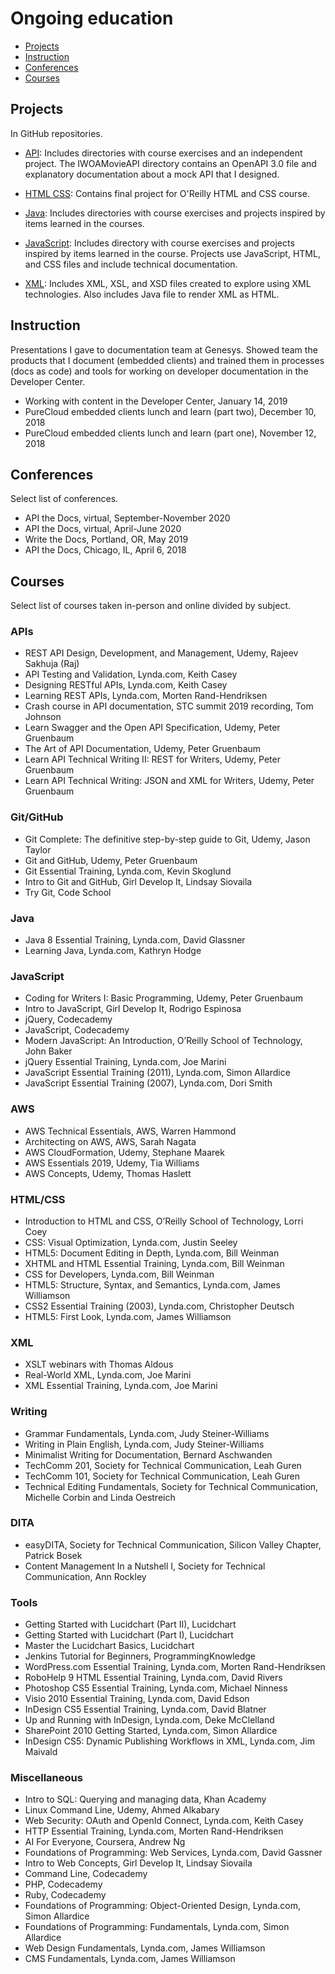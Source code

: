 # Ongoing education

* [Projects](#projects)
* [Instruction](#instruction)
* [Conferences](#conferences)
* [Courses](#courses)

## Projects

In GitHub repositories.

* [API](https://github.com/amylmiller7/API): Includes directories with course exercises and an independent project. The IWOAMovieAPI directory contains an OpenAPI 3.0 file and explanatory documentation about a mock API that I designed.

* [HTML CSS](https://github.com/amylmiller7/HTML_CSS): Contains final project for O'Reilly HTML and CSS course.

* [Java](https://github.com/amylmiller7/Java): Includes directories with course exercises and projects inspired by items learned in the courses.

* [JavaScript](https://github.com/amylmiller7/JavaScript): Includes directory with course exercises and projects inspired by items learned in the course. Projects use JavaScript, HTML, and CSS files and include technical documentation.

* [XML](https://github.com/amylmiller7/XML): Includes XML, XSL, and XSD files created to explore using XML technologies. Also includes Java file to render XML as HTML.

## Instruction

Presentations I gave to documentation team at Genesys. Showed team the products that I document (embedded clients) and trained them in processes (docs as code) and tools for working on developer documentation in the Developer Center.

* Working with content in the Developer Center, January 14, 2019
* PureCloud embedded clients lunch and learn (part two), December 10, 2018
* PureCloud embedded clients lunch and learn (part one), November 12, 2018

## Conferences

Select list of conferences.

* API the Docs, virtual, September-November 2020
* API the Docs, virtual, April-June 2020
* Write the Docs, Portland, OR, May 2019
* API the Docs, Chicago, IL, April 6, 2018

## Courses

Select list of courses taken in-person and online divided by subject.

### APIs

* REST API Design, Development, and Management, Udemy, Rajeev Sakhuja (Raj)
* API Testing and Validation, Lynda.com, Keith Casey
* Designing RESTful APIs, Lynda.com, Keith Casey
* Learning REST APIs, Lynda.com, Morten Rand-Hendriksen
* Crash course in API documentation, STC summit 2019 recording, Tom Johnson
* Learn Swagger and the Open API Specification, Udemy, Peter Gruenbaum
* The Art of API Documentation, Udemy, Peter Gruenbaum
* Learn API Technical Writing II: REST for Writers, Udemy, Peter Gruenbaum
* Learn API Technical Writing: JSON and XML for Writers, Udemy, Peter Gruenbaum

### Git/GitHub

* Git Complete: The definitive step-by-step guide to Git, Udemy, Jason Taylor
* Git and GitHub, Udemy, Peter Gruenbaum
* Git Essential Training, Lynda.com, Kevin Skoglund
* Intro to Git and GitHub, Girl Develop It, Lindsay Siovaila
* Try Git, Code School

### Java

* Java 8 Essential Training, Lynda.com, David Glassner
* Learning Java, Lynda.com, Kathryn Hodge

### JavaScript

* Coding for Writers I: Basic Programming, Udemy, Peter Gruenbaum
* Intro to JavaScript, Girl Develop It, Rodrigo Espinosa
* jQuery, Codecademy
* JavaScript, Codecademy
* Modern JavaScript: An Introduction, O’Reilly School of Technology, John Baker
* jQuery Essential Training, Lynda.com, Joe Marini
* JavaScript Essential Training (2011), Lynda.com, Simon Allardice
* JavaScript Essential Training (2007), Lynda.com, Dori Smith

### AWS

* AWS Technical Essentials, AWS, Warren Hammond
* Architecting on AWS, AWS, Sarah Nagata
* AWS CloudFormation, Udemy, Stephane Maarek
* AWS Essentials 2019, Udemy, Tia Williams
* AWS Concepts, Udemy, Thomas Haslett

### HTML/CSS

* Introduction to HTML and CSS, O’Reilly School of Technology, Lorri Coey
* CSS: Visual Optimization, Lynda.com, Justin Seeley
* HTML5: Document Editing in Depth, Lynda.com, Bill Weinman
* XHTML and HTML Essential Training, Lynda.com, Bill Weinman
* CSS for Developers, Lynda.com, Bill Weinman
* HTML5: Structure, Syntax, and Semantics, Lynda.com, James Williamson
* CSS2 Essential Training (2003), Lynda.com, Christopher Deutsch
* HTML5: First Look, Lynda.com, James Williamson

### XML

* XSLT webinars with Thomas Aldous
* Real-World XML, Lynda.com, Joe Marini
* XML Essential Training, Lynda.com, Joe Marini

### Writing

* Grammar Fundamentals, Lynda.com, Judy Steiner-Williams
* Writing in Plain English, Lynda.com, Judy Steiner-Williams
* Minimalist Writing for Documentation, Bernard Aschwanden
* TechComm 201, Society for Technical Communication, Leah Guren
* TechComm 101, Society for Technical Communication, Leah Guren
* Technical Editing Fundamentals, Society for Technical Communication, Michelle Corbin and Linda Oestreich

### DITA

* easyDITA, Society for Technical Communication, Silicon Valley Chapter, Patrick Bosek
* Content Management In a Nutshell I, Society for Technical Communication, Ann Rockley

### Tools

* Getting Started with Lucidchart (Part II), Lucidchart
* Getting Started with Lucidchart (Part I), Lucidchart
* Master the Lucidchart Basics, Lucidchart
* Jenkins Tutorial for Beginners, ProgrammingKnowledge
* WordPress.com Essential Training, Lynda.com, Morten Rand-Hendriksen
* RoboHelp 9 HTML Essential Training, Lynda.com, David Rivers
* Photoshop CS5 Essential Training, Lynda.com, Michael Ninness
* Visio 2010 Essential Training, Lynda.com, David Edson
* InDesign CS5 Essential Training, Lynda.com, David Blatner
* Up and Running with InDesign, Lynda.com, Deke McClelland
* SharePoint 2010 Getting Started, Lynda.com, Simon Allardice
* InDesign CS5: Dynamic Publishing Workflows in XML, Lynda.com, Jim Maivald

### Miscellaneous

* Intro to SQL: Querying and managing data, Khan Academy
* Linux Command Line, Udemy, Ahmed Alkabary
* Web Security: OAuth and OpenId Connect, Lynda.com, Keith Casey
* HTTP Essential Training, Lynda.com, Morten Rand-Hendriksen
* AI For Everyone, Coursera, Andrew Ng
* Foundations of Programming: Web Services, Lynda.com, David Gassner
* Intro to Web Concepts, Girl Develop It, Lindsay Siovaila
* Command Line, Codecademy
* PHP, Codecademy
* Ruby, Codecademy
* Foundations of Programming: Object-Oriented Design, Lynda.com, Simon Allardice
* Foundations of Programming: Fundamentals, Lynda.com, Simon Allardice
* Web Design Fundamentals, Lynda.com, James Williamson
* CMS Fundamentals, Lynda.com, James Williamson
